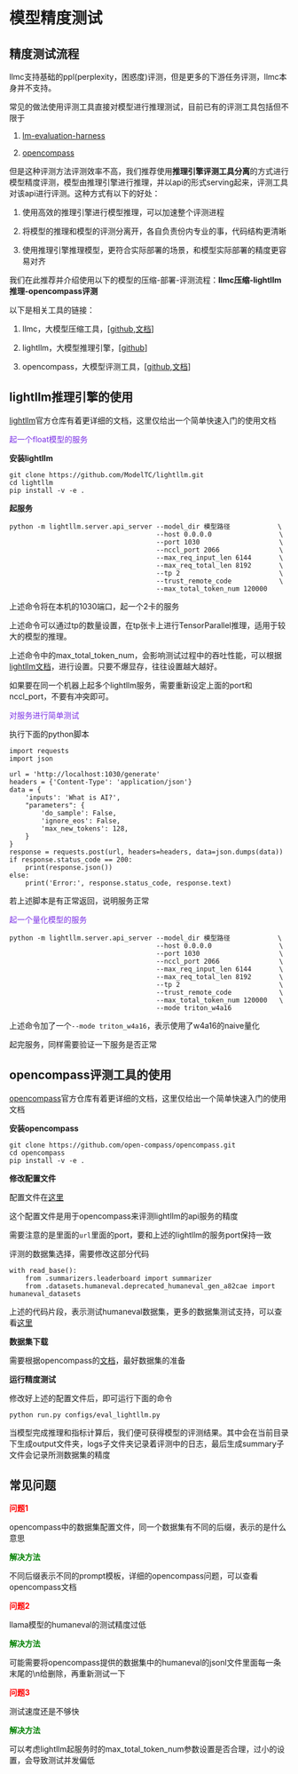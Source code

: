 # 模型精度测试

## 精度测试流程

llmc支持基础的ppl(perplexity，困惑度)评测，但是更多的下游任务评测，llmc本身并不支持。

常见的做法使用评测工具直接对模型进行推理测试，目前已有的评测工具包括但不限于

1. [lm-evaluation-harness](https://github.com/EleutherAI/lm-evaluation-harness)

2. [opencompass](https://github.com/open-compass/opencompass)

但是这种评测方法评测效率不高，我们推荐使用**推理引擎评测工具分离**的方式进行模型精度评测，模型由推理引擎进行推理，并以api的形式serving起来，评测工具对该api进行评测。这种方式有以下的好处：

1. 使用高效的推理引擎进行模型推理，可以加速整个评测进程

2. 将模型的推理和模型的评测分离开，各自负责份内专业的事，代码结构更清晰

3. 使用推理引擎推理模型，更符合实际部署的场景，和模型实际部署的精度更容易对齐

我们在此推荐并介绍使用以下的模型的压缩-部署-评测流程：**llmc压缩-lightllm推理-opencompass评测**

以下是相关工具的链接：

1. llmc，大模型压缩工具，[[github](https://github.com/ModelTC/llmc),[文档](https://llmc-zhcn.readthedocs.io/en/latest/)]

2. lightllm，大模型推理引擎，[[github](https://github.com/ModelTC/lightllm)]

3. opencompass，大模型评测工具，[[github](https://github.com/open-compass/opencompass),[文档](https://opencompass.readthedocs.io/zh-cn/latest/)]


## lightllm推理引擎的使用

[lightllm](https://github.com/ModelTC/llmc)官方仓库有着更详细的文档，这里仅给出一个简单快速入门的使用文档

<font color=792ee5> 起一个float模型的服务 </font>

**安装lightllm**

```
git clone https://github.com/ModelTC/lightllm.git
cd lightllm
pip install -v -e .
```

**起服务**

```
python -m lightllm.server.api_server --model_dir 模型路径            \
                                     --host 0.0.0.0                 \
                                     --port 1030                    \
                                     --nccl_port 2066               \
                                     --max_req_input_len 6144       \
                                     --max_req_total_len 8192       \
                                     --tp 2                         \
                                     --trust_remote_code            \
                                     --max_total_token_num 120000
```

上述命令将在本机的1030端口，起一个2卡的服务

上述命令可以通过tp的数量设置，在tp张卡上进行TensorParallel推理，适用于较大的模型的推理。

上述命令中的max_total_token_num，会影响测试过程中的吞吐性能，可以根据[lightllm文档](https://github.com/ModelTC/lightllm/blob/main/docs/ApiServerArgs.md)，进行设置。只要不爆显存，往往设置越大越好。

如果要在同一个机器上起多个lightllm服务，需要重新设定上面的port和nccl_port，不要有冲突即可。


<font color=792ee5> 对服务进行简单测试 </font>

执行下面的python脚本

```
import requests
import json

url = 'http://localhost:1030/generate'
headers = {'Content-Type': 'application/json'}
data = {
    'inputs': 'What is AI?',
    "parameters": {
        'do_sample': False,
        'ignore_eos': False,
        'max_new_tokens': 128,
    }
}
response = requests.post(url, headers=headers, data=json.dumps(data))
if response.status_code == 200:
    print(response.json())
else:
    print('Error:', response.status_code, response.text)
```

若上述脚本是有正常返回，说明服务正常

<font color=792ee5> 起一个量化模型的服务 </font>

```
python -m lightllm.server.api_server --model_dir 模型路径            \
                                     --host 0.0.0.0                 \
                                     --port 1030                    \
                                     --nccl_port 2066               \
                                     --max_req_input_len 6144       \
                                     --max_req_total_len 8192       \
                                     --tp 2                         \
                                     --trust_remote_code            \
                                     --max_total_token_num 120000   \
                                     --mode triton_w4a16
```

上述命令加了一个`--mode triton_w4a16`，表示使用了w4a16的naive量化

起完服务，同样需要验证一下服务是否正常

## opencompass评测工具的使用

[opencompass](https://github.com/open-compass/opencompass)官方仓库有着更详细的文档，这里仅给出一个简单快速入门的使用文档

**安装opencompass**

```
git clone https://github.com/open-compass/opencompass.git
cd opencompass
pip install -v -e .
```

**修改配置文件**

配置文件在[这里](https://github.com/open-compass/opencompass/blob/main/configs/eval_lightllm.py)

这个配置文件是用于opencompass来评测lightllm的api服务的精度

需要注意的是里面的`url`里面的port，要和上述的lightllm的服务port保持一致

评测的数据集选择，需要修改这部分代码

```
with read_base():
    from .summarizers.leaderboard import summarizer
    from .datasets.humaneval.deprecated_humaneval_gen_a82cae import humaneval_datasets
```

上述的代码片段，表示测试humaneval数据集，更多的数据集测试支持，可以查看[这里](https://github.com/open-compass/opencompass/tree/main/configs/datasets)

**数据集下载**

需要根据opencompass的[文档](https://opencompass.readthedocs.io/zh-cn/latest/get_started/installation.html#id2)，最好数据集的准备

**运行精度测试**

修改好上述的配置文件后，即可运行下面的命令
```
python run.py configs/eval_lightllm.py
```
当模型完成推理和指标计算后，我们便可获得模型的评测结果。其中会在当前目录下生成output文件夹，logs子文件夹记录着评测中的日志，最后生成summary子文件会记录所测数据集的精度

## 常见问题

**<font color=red> 问题1 </font>** 

opencompass中的数据集配置文件，同一个数据集有不同的后缀，表示的是什么意思

**<font color=green> 解决方法 </font>** 

不同后缀表示不同的prompt模板，详细的opencompass问题，可以查看opencompass文档

**<font color=red> 问题2 </font>** 

llama模型的humaneval的测试精度过低

**<font color=green> 解决方法 </font>** 

可能需要将opencompass提供的数据集中的humaneval的jsonl文件里面每一条末尾的\n给删除，再重新测试一下

**<font color=red> 问题3 </font>** 

测试速度还是不够快

**<font color=green> 解决方法 </font>** 

可以考虑lightllm起服务时的max_total_token_num参数设置是否合理，过小的设置，会导致测试并发偏低

